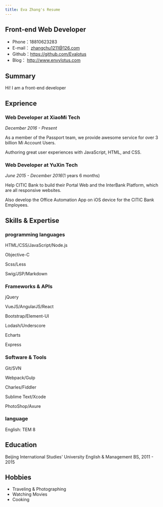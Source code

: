 ```yaml
---
title: Eva Zhang's Resume
---
```


## Front-end Web Developer
- Phone：18810623283         
- E-mail： zhangchu1211@126.com
- Github：https://github.com/Evalotus                
- Blog： http://www.envylotus.com

## Summary
Hi! I am a front-end developer

## Exprience
### Web Developer at XiaoMi Tech

*December 2016 - Present*

As a member of the Passport team, we provide awesome service for over 3 billion Mi Account Users.

Authoring great user experiences with JavaScript, HTML, and CSS.


### Web Developer at YuXin Tech

*June 2015 - December 2016*(1 years 6 months)

Help CITIC Bank to build their Portal Web and the InterBank Platform, which are all responsive websites.

Also develop the Office Automation App on iOS device for the CITIC Bank Employees.



## Skills & Expertise
### programming languages
HTML/CSS/JavaScript/Node.js

Objective-C

Scss/Less

Swig/JSP/Markdown
### Frameworks & APIs
jQuery

VueJS/AngularJS/React

Bootstrap/Element-UI

Lodash/Underscore

Echarts

Express

### Software & Tools
Git/SVN

Webpack/Gulp

Charles/Fiddler

Sublime Text/Xcode

PhotoShop/Axure

### language

English: TEM 8

## Education
Beijing International Studies' University  English & Management BS, 2011 - 2015

## Hobbies
- Traveling & Photographing
- Watching Movies
- Cooking
